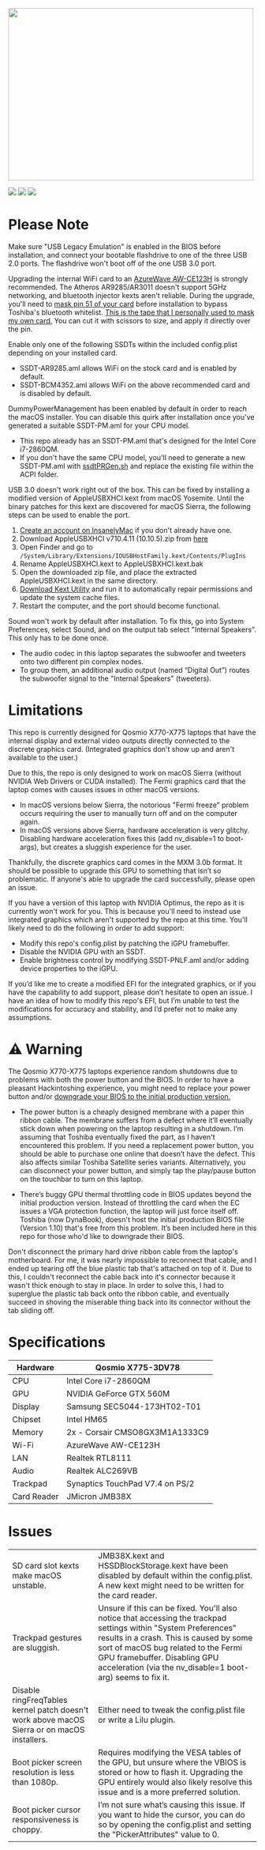 <img src="https://github.com/user-attachments/assets/34ec8fe4-999e-44d2-b940-0c5df1404cf1" width="497" height="349">

[![](https://img.shields.io/badge/Bootloader-OpenCore_1.0.1_RELEASE-blue)](https://github.com/acidanthera/OpenCorePkg/releases/tag/1.0.1) [![](https://img.shields.io/badge/macOS-Sierra%2010.12.6-red)](http://updates-http.cdn-apple.com/2019/cert/061-39476-20191023-48f365f4-0015-4c41-9f44-39d3d2aca067/InstallOS.dmg) [![](https://img.shields.io/badge/Qosmio-X775--3DV78-brown)](https://support.dynabook.com/support/staticContentDetail?contentId=3044152&isFromTOCLink=false)

# Please Note

Make sure "USB Legacy Emulation" is enabled in the BIOS before installation, and connect your bootable flashdrive to one of the three USB 2.0 ports. The flashdrive won't boot off of the one USB 3.0 port.

Upgrading the internal WiFi card to an [AzureWave AW-CE123H](https://www.amazon.com/AzureWave-AW-CE123H-Bluetooth-Half-Size-PCI-Express/dp/B00HRFS1GQ/ref=sr_1_1?crid=1V4SI3W1ZT3TN&dib=eyJ2IjoiMSJ9.kU9v0_7rDG_RjxkF2PT_Kw.g0iksApqUZcNHRfSeH9XrXjre1BcMhF4VsjqEZaheAk&dib_tag=se&keywords=azurewave+ce123h&qid=1726244433&s=electronics&sprefix=azurewave+ce123h%2Celectronics%2C132&sr=1-1) is strongly recommended. The Atheros AR9285/AR3011 doesn't support 5GHz networking, and bluetooth injector kexts aren't reliable. During the upgrade, you'll need to [mask pin 51 of your card](https://www.insanelymac.com/forum/topic/348335-broadcom-20702a3-bluetooth-problems/#comment-2763643) before installation to bypass Toshiba's bluetooth whitelist. [This is the tape that I personally used to mask my own card.](https://www.scotchbrand.com/3M/en_US/p/d/cbgnhw011172/) You can cut it with scissors to size, and apply it directly over the pin. 

Enable only one of the following SSDTs within the included config.plist depending on your installed card.
* SSDT-AR9285.aml allows WiFi on the stock card and is enabled by default.
* SSDT-BCM4352.aml allows WiFi on the above recommended card and is disabled by default.

DummyPowerManagement has been enabled by default in order to reach the macOS installer. You can disable this quirk after installation once you've generated a suitable SSDT-PM.aml for your CPU model.
* This repo already has an SSDT-PM.aml that's designed for the Intel Core i7-2860QM.
* If you don't have the same CPU model, you'll need to generate a new SSDT-PM.aml with [ssdtPRGen.sh](https://github.com/Piker-Alpha/ssdtPRGen.sh) and replace the existing file within the ACPI folder.

USB 3.0 doesn't work right out of the box. This can be fixed by installing a modified version of AppleUSBXHCI.kext from macOS Yosemite. Until the binary patches for this kext are discovered for macOS Sierra, the following steps can be used to enable the port.
1. [Create an account on InsanelyMac](https://www.insanelymac.com/forum/register/) if you don't already have one.
2. Download AppleUSBXHCI v710.4.11 (10.10.5).zip from [here](https://www.insanelymac.com/forum/files/file/150-patched-appleusbxhci/)
3. Open Finder and go to `/System/Library/Extensions/IOUSBHostFamily.kext/Contents/PlugIns`
4. Rename AppleUSBXHCI.kext to AppleUSBXHCI.kext.bak
5. Open the downloaded zip file, and place the extracted AppleUSBXHCI.kext in the same directory.
6. [Download Kext Utility](https://cvad-mac.narod.ru/files/Kext_Utility.app.v2.6.6.zip) and run it to automatically repair permissions and update the system cache files.
7. Restart the computer, and the port should become functional.

Sound won't work by default after installation. To fix this, go into System Preferences, select Sound, and on the output tab select "Internal Speakers". This only has to be done once.
* The audio codec in this laptop separates the subwoofer and tweeters onto two different pin complex nodes. 
* To group them, an additional audio output (named “Digital Out”) routes the subwoofer signal to the "Internal Speakers" (tweeters).

# Limitations

This repo is currently designed for Qosmio X770-X775 laptops that have the internal display and external video outputs directly connected to the discrete graphics card. (Integrated graphics don't show up and aren't available to the user.)

Due to this, the repo is only designed to work on macOS Sierra (without NVIDIA Web Drivers or CUDA installed). The Fermi graphics card that the laptop comes with causes issues in other macOS versions.
* In macOS versions below Sierra, the notorious "Fermi freeze" problem occurs requiring the user to manually turn off and on the computer again.
* In macOS versions above Sierra, hardware acceleration is very glitchy. Disabling hardware acceleration fixes this (add nv_disable=1 to boot-args), but creates a sluggish experience for the user.

Thankfully, the discrete graphics card comes in the MXM 3.0b format. It should be possible to upgrade this GPU to something that isn’t so problematic. If anyone's able to upgrade the card successfully, please open an issue.

If you have a version of this laptop with NVIDIA Optimus, the repo as it is currently won't work for you. This is because you'll need to instead use integrated graphics which aren't supported by the repo at this time. You'll likely need to do the following in order to add support:
* Modify this repo's config.plist by patching the iGPU framebuffer.
* Disable the NVIDIA GPU with an SSDT.
* Enable brightness control by modifying SSDT-PNLF.aml and/or adding device properties to the iGPU.

If you’d like me to create a modified EFI for the integrated graphics, or if you have the capability to add support, please don’t hesitate to open an issue. I have an idea of how to modify this repo's EFI, but I’m unable to test the modifications for accuracy and stability, and I’d prefer not to make any assumptions.

# ⚠️ Warning

The Qosmio X770-X775 laptops experience random shutdowns due to problems with both the power button and the BIOS. In order to have a pleasant Hackintoshing experience, you might need to replace your power button and/or [downgrade your BIOS to the initial production version.](sby5v110.exe)

* The power button is a cheaply designed membrane with a paper thin ribbon cable. The membrane suffers from a defect where it’ll eventually stick down when powering on the laptop resulting in a shutdown. I’m assuming that Toshiba eventually fixed the part, as I haven't encountered this problem. If you need a replacement power button, you should be able to purchase one online that doesn’t have the defect. This also affects similar Toshiba Satellite series variants. Alternatively, you can disconnect your power button, and simply tap the play/pause button on the touchbar to turn on this laptop.

* There’s buggy GPU thermal throttling code in BIOS updates beyond the initial production version. Instead of throttling the card when the EC issues a VGA protection function, the laptop will just force itself off. Toshiba (now DynaBook), doesn't host the initial production BIOS file (Version 1.10) that's free from this problem. It’s been included here in this repo for those who'd like to downgrade their BIOS.

Don't disconnect the primary hard drive ribbon cable from the laptop's motherboard. For me, it was nearly impossible to reconnect that cable, and I ended up tearing off the blue plastic tab that's attached on top of it. Due to this, I couldn't reconnect the cable back into it's connector because it wasn't thick enough to stay in place. In order to solve this, I had to superglue the plastic tab back onto the ribbon cable, and eventually succeed in shoving the miserable thing back into its connector without the tab sliding off.

# Specifications

| Hardware | Qosmio X775-3DV78 |
| ------------- | ------------- |
| CPU | Intel Core i7-2860QM |
| GPU | NVIDIA GeForce GTX 560M |
| Display | Samsung SEC5044-173HT02-T01 |
| Chipset | Intel HM65 |
| Memory | 2x - Corsair CMSO8GX3M1A1333C9 |
| Wi-Fi | AzureWave AW-CE123H |
| LAN | Realtek RTL8111 |
| Audio | Realtek ALC269VB |
| Trackpad | Synaptics TouchPad V7.4 on PS/2 |
| Card Reader | JMicron JMB38X |

# Issues
| | |
| --- | --- |
| SD card slot kexts make macOS unstable.| JMB38X.kext and HSSDBlockStorage.kext have been disabled by default within the config.plist. A new kext might need to be written for the card reader. |
| Trackpad gestures are sluggish. | Unsure if this can be fixed. You'll also notice that accessing the trackpad settings within "System Preferences" results in a crash. This is caused by some sort of macOS bug related to the Fermi GPU framebuffer. Disabling GPU acceleration (via the nv_disable=1 boot-arg) seems to fix it.
| Disable ringFreqTables kernel patch doesn't work above macOS Sierra or on macOS installers. | Either need to tweak the config.plist file or write a Lilu plugin. |
| Boot picker screen resolution is less than 1080p. | Requires modifying the VESA tables of the GPU, but unsure where the VBIOS is stored or how to flash it. Upgrading the GPU entirely would also likely resolve this issue and is a more preferred solution. |
| Boot picker cursor responsiveness is choppy. | I’m not sure what’s causing this issue. If you want to hide the cursor, you can do so by opening the config.plist and setting the "PickerAttributes" value to 0. |